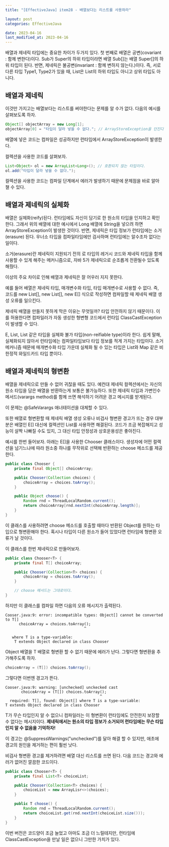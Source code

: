```yaml
---
title: "[EffectiveJava] item28 - 배열보다는 리스트를 사용하라"

layout: post
categories: EffectiveJava

date: 2023-04-16
last_modified_at: 2023-04-16
---
```


배열과 제네릭 타입에는 중요한 차이가 두가지 있다. 첫 번째로 배열은 공변(covariant : 함께 변한다)이다. Sub가 Super의 하위 타입이라면 배열 Sub[]는 배열 Super[]의 하위 타입이 된다.
반면, 제네릭은 불공변(invariant : 함께 변하지 않는다.)이다. 즉, 서로 다른 타입 Type1, Type2가 있을 때, List<Type1>은 List<Type2>의 하위 타입도 아니고 상위 타입도 아니다.


## 배열과 제네릭

이것만 가지고는 배열보다는 리스트를 써야한다는 문제를 알 수가 없다.
다음의 예시를 살펴보도록 하자.

```java
Object[] objectArray = new Long[1];
objectArray[0] = "타입이 달라 넣을 수 없다."; // ArrayStoreException을 던진다.
```

배열에 넣은 코드는 컴파일은 성공하지만 런타임에서 ArrayStoreException이 발생한다.

컬렉션을 사용한 코드를 살펴보자.

```java
List<Object> ol = new ArrayList<Long>(); // 호환되지 않는 타입이다.
ol.add("타입이 달라 넣을 수 없다.");
```

컬렉션을 사용한 코드는 컴파일 단계에서 에러가 발생하기 때문에 문제점을 바로 알아 챌 수 있다.


## 배열과 제네릭의 실체화

배열은 실체화(reify)된다. 런타임에도 자신이 담기로 한 원소의 타입을 인지하고 확인한다. 그래서 위의 배열에 대한 예시에서 Long 배열에 String을 넣으려 하면 ArrayStoreException이 발생한 것이다.
반면, 제네릭은 타입 정보가 런타임에는 소거(erasure) 된다. 우너소 타입을 컴파일타임에만 검사하며 런타임에는 알수조차 없다는 일이다.

소거(erasure)란 제네릭이 지원되기 전의 로 타입의 레거시 코드와 제네릭 타입을 함께 사용할 수 있게 해주는 메커니즘으로, 자바 5가 제네릭으로 순조롭게 전환될수 있도록 해줬다.

이상의 주요 차이로 인해 배열과 제네릭은 잘 어우러 지지 못한다.

예를 들어 배열은 제네릭 타입, 매개변수화 타입, 타입 매개변수로 사용할 수 없다. 즉, 코드를 new List<E>[], new List<String>[], new E[] 식으로 작성하면 컴파일할 때 제네릭 배열 생성 오류를 일으킨다.

제네릭 배열을 만들지 못하게 막은 이유는 무엇일까? 타입 안전하지 않기 때문이다. 이를 허용한다면 컴파일러가 자동 생성한 형변형 코드에서 런타임 ClassCastException이 발생할 수 있다.

E, List<E>, List<String> 같은 타입을 실체화 불가 타입(non-reifiable type)이라 한다. 쉽게 말해, 실체화되지 않아서 런타임에는 컴파일타임보다 타입 정보를 적게 가지는 타입이다.
소거 메커니즘 때문에 매개변수화 타입 가운데 실체화 될 수 있는 타입은 List<?>와 Map<?,?> 같은 비한정적 와일드카드 타입 뿐이다.


## 배열과 제네릭의 형변환

배열을 제네릭으로 만들 수 없어 귀찮을 때도 있다. 예컨대 제네릭 컬렉션에서는 자신의 원소 타입을 담은 배열을 반환하는게 보통은 불가능하다.
또한 제네릭 타입과 가변인수 메서드(varargs method)를 함께 쓰면 해석하기 어려운 경고 메시지를 받게된다.

이 문제는 @SafeVarargs 애너테이션을 대체할 수 있다.

또한 배열로 형변환할 때 제네릭 배열 생성 오류나 비검사 형변환 경고가 뜨는 경우 대부분은 배열인 E[] 대신에 컬렉션인 List<E>를 사용하면 해결된다.
코드가 조금 복잡해지고 성능이 살짝 나빠질 수도 있지, 그 대신 타입 안정성과 상호운용성은 좋아진다.

예시를 한번 들어보자. 아래는 E[]을 사용한 Chooser 클래스이다.
생성자에 어떤 컬랙션을 넘기느냐에 따라 원소중 하나를 무작위로 선택해 반환하는 choose 메소드를 제공한다.

```java
public class Chooser {
    private final Object[] choiceArray;

    public Chooser(Collection choices) {
        choiceArray = choices.toArray();
    }

    public Object choose() {
        Random rnd = ThreadLocalRandom.current();
        return choiceArray[rnd.nextInt(choiceArray.length)];
    }
}
```

이 클래스를 사용하려면 choose 메소드를 호출할 때마다 반환된 Object를 원하는 타입으로 형변환해야 한다. 혹시나 타입이 다른 원소가 들어 있었다면 런타임에 형변환 오류가 날 것이다.

이 클래스를 한번 제네릭으로 만들어보자.

```java
public class Chooser<T> {
    private final T[] choiceArray;

    public Chooser(Collection<T> choices) {
        choiceArray = choices.toArray();
    }

    // choose 메서드는 그대로이다.
}
```

하지만 이 클래스를 컴파일 하면 다음의 오류 메시지가 출력된다.

```shell
Cooser.java:9: error: incompatible types: Object[] cannot be converted to T[]
      choiceArray = choices.toArray();
                                   ^

   where T is a type-variable:
    T extends Object declared in class Chooser
```

Object 배열을 T 배열로 형변환 할 수 없기 때문에 에러가 난다.
그렇다면 형변환을 추가해주도록 하자.

```java
choiceArray = (T[]) choices.toArray();
```

그렇다면 이번엔 경고가 뜬다.

```shell
Cooser.java:9: warning: [unchecked] unckecked cast
       choiceArray = (T[]) choices.toArray();
                                          ^
  required: T[], found: Object[] where T is a type-variable:
T extends Object declared in class Chooser
```

T가 무슨 타입인지 알 수 없으니 컴파일러는 이 형변환이 런타임에도 안전한지 보장할 수 없다는 메시지이다.
**제네릭에서는 원소의 타입 정보가 소거되어 런타임에는 무슨 타입인지 알 수 없음을 기억하자!**

이 경고는 @SuppressWarnings("unchecked")를 달아 해결 할 수 있지만, 애초에 경고의 원인을 제거하는 편이 훨씬 낫다.

비검사 형변환 경고를 제거하려면 배열 대신 리스트를 쓰면 된다. 다음 코드는 경고와 에러가 없어진 깔끔한 코드이다.

```java
public class Chooser<T> {
    private final List<T> choiceList;

    public Chooser(Collection<T> choices) {
        choiceList = new ArrayLisr<>(choices);
    }

    public T choose() {
        Random rnd = ThreadLocalRandom.current();
        return choiceList.get(rnd.nextInt(choiceList.size()));
    }
}
```

이번 버전은 코드양이 조금 늘었고 아마도 조금 더 느릴테지만, 런타임에 ClassCastException을 만날 일은 없으니 그만한 가치가 있다.

